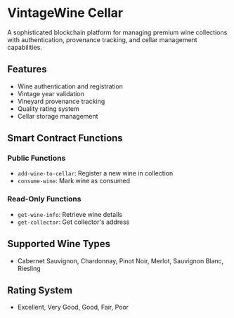 # VintageWine Cellar

A sophisticated blockchain platform for managing premium wine collections with authentication, provenance tracking, and cellar management capabilities.

## Features

- Wine authentication and registration
- Vintage year validation
- Vineyard provenance tracking
- Quality rating system
- Cellar storage management

## Smart Contract Functions

### Public Functions
- `add-wine-to-cellar`: Register a new wine in collection
- `consume-wine`: Mark wine as consumed

### Read-Only Functions
- `get-wine-info`: Retrieve wine details
- `get-collector`: Get collector's address

## Supported Wine Types
- Cabernet Sauvignon, Chardonnay, Pinot Noir, Merlot, Sauvignon Blanc, Riesling

## Rating System
- Excellent, Very Good, Good, Fair, Poor